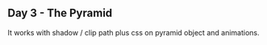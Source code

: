 ## Day 3 - The Pyramid

It works with shadow / clip path plus css on pyramid object and animations.
